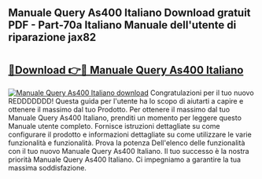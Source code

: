 ## Manuale Query As400 Italiano Download gratuit PDF - Part-70a Italiano Manuale dell'utente di riparazione jax82

# <h2><a href="http://dfeqkj1.blite.top/?on=Manuale+Query+As400+Italiano">🔗Download 👉🔴 Manuale Query As400 Italiano</a></h2>

[![Manuale Query As400 Italiano download](https://i.imgur.com/lujVjoI.png)](http://dfeqkj1.blite.top/?on=Manuale+Query+As400+Italiano)
Congratulazioni per il tuo nuovo REDDDDDDD! Questa guida per l'utente ha lo scopo di aiutarti a capire e ottenere il massimo dal tuo Prodotto. Per ottenere il massimo dal tuo Manuale Query As400 Italiano, prenditi un momento per leggere questo Manuale utente completo. Fornisce istruzioni dettagliate su come configurare il prodotto e informazioni dettagliate su come utilizzare le varie funzionalità e funzionalità. Prova la potenza Dell'elenco delle funzionalità con il tuo nuovo Manuale Query As400 Italiano. Il tuo successo è la nostra priorità Manuale Query As400 Italiano. Ci impegniamo a garantire la tua massima soddisfazione.

